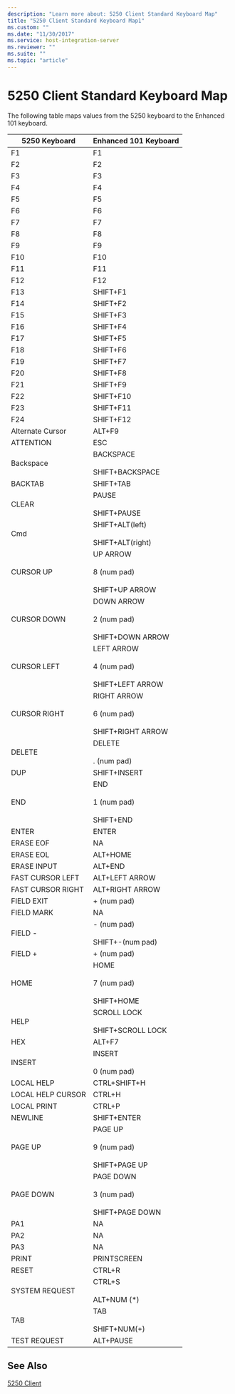 ```yaml
---
description: "Learn more about: 5250 Client Standard Keyboard Map"
title: "5250 Client Standard Keyboard Map1"
ms.custom: ""
ms.date: "11/30/2017"
ms.service: host-integration-server
ms.reviewer: ""
ms.suite: ""
ms.topic: "article"
---
```

# 5250 Client Standard Keyboard Map
The following table maps values from the 5250 keyboard to the Enhanced 101 keyboard.  
  
|5250 Keyboard|Enhanced 101 Keyboard|  
|-------------------|---------------------------|  
|F1|F1|  
|F2|F2|  
|F3|F3|  
|F4|F4|  
|F5|F5|  
|F6|F6|  
|F7|F7|  
|F8|F8|  
|F9|F9|  
|F10|F10|  
|F11|F11|  
|F12|F12|  
|F13|SHIFT+F1|  
|F14|SHIFT+F2|  
|F15|SHIFT+F3|  
|F16|SHIFT+F4|  
|F17|SHIFT+F5|  
|F18|SHIFT+F6|  
|F19|SHIFT+F7|  
|F20|SHIFT+F8|  
|F21|SHIFT+F9|  
|F22|SHIFT+F10|  
|F23|SHIFT+F11|  
|F24|SHIFT+F12|  
|Alternate Cursor|ALT+F9|  
|ATTENTION|ESC|  
|Backspace|BACKSPACE<br /><br /> SHIFT+BACKSPACE|  
|BACKTAB|SHIFT+TAB|  
|CLEAR|PAUSE<br /><br /> SHIFT+PAUSE|  
|Cmd|SHIFT+ALT(left)<br /><br /> SHIFT+ALT(right)|  
|CURSOR UP|UP ARROW<br /><br /> 8 (num pad)<br /><br /> SHIFT+UP ARROW|  
|CURSOR DOWN|DOWN ARROW<br /><br /> 2 (num pad)<br /><br /> SHIFT+DOWN ARROW|  
|CURSOR LEFT|LEFT ARROW<br /><br /> 4 (num pad)<br /><br /> SHIFT+LEFT ARROW|  
|CURSOR RIGHT|RIGHT ARROW<br /><br /> 6 (num pad)<br /><br /> SHIFT+RIGHT ARROW|  
|DELETE|DELETE<br /><br /> . (num pad)|  
|DUP|SHIFT+INSERT|  
|END|END<br /><br /> 1 (num pad)<br /><br /> SHIFT+END|  
|ENTER|ENTER|  
|ERASE EOF|NA|  
|ERASE EOL|ALT+HOME|  
|ERASE INPUT|ALT+END|  
|FAST CURSOR LEFT|ALT+LEFT ARROW|  
|FAST CURSOR RIGHT|ALT+RIGHT ARROW|  
|FIELD EXIT|+ (num pad)|  
|FIELD MARK|NA|  
|FIELD -|- (num pad)<br /><br /> SHIFT+-(num pad)|  
|FIELD +|+ (num pad)|  
|HOME|HOME<br /><br /> 7 (num pad)<br /><br /> SHIFT+HOME|  
|HELP|SCROLL LOCK<br /><br /> SHIFT+SCROLL LOCK|  
|HEX|ALT+F7|  
|INSERT|INSERT<br /><br /> 0 (num pad)|  
|LOCAL HELP|CTRL+SHIFT+H|  
|LOCAL HELP CURSOR|CTRL+H|  
|LOCAL PRINT|CTRL+P|  
|NEWLINE|SHIFT+ENTER|  
|PAGE UP|PAGE UP<br /><br /> 9 (num pad)<br /><br /> SHIFT+PAGE UP|  
|PAGE DOWN|PAGE DOWN<br /><br /> 3 (num pad)<br /><br /> SHIFT+PAGE DOWN|  
|PA1|NA|  
|PA2|NA|  
|PA3|NA|  
|PRINT|PRINTSCREEN|  
|RESET|CTRL+R|  
|SYSTEM REQUEST|CTRL+S<br /><br /> ALT+NUM (*)|  
|TAB|TAB<br /><br /> SHIFT+NUM(+)|  
|TEST REQUEST|ALT+PAUSE|  
  
## See Also  
 [5250 Client](../core/5250-client1.md)
